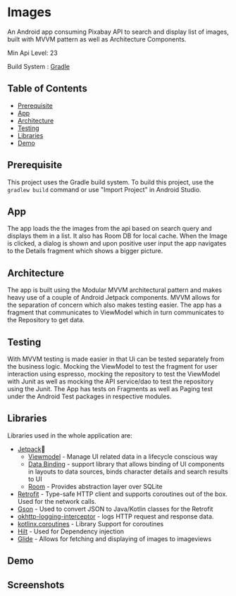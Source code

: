 # Images

An Android app consuming Pixabay API to search and display list of images, built with MVVM pattern as well as Architecture Components. 

Min Api Level: 23

Build System : [Gradle](https://gradle.org/)

## Table of Contents

- [Prerequisite](#prerequisite)
- [App](#app)
- [Architecture](#architecture)
- [Testing](#testing)
- [Libraries](#libraries)
- [Demo](#demo)

## Prerequisite

This project uses the Gradle build system. To build this project, use the
`gradlew build` command or use "Import Project" in Android Studio. 

## App

The app loads the the images from the api based on search query and displays them in a list. It also has Room DB for local cache.
When the Image is clicked, a dialog is shown and upon positive user input the app navigates to the Details fragment which shows a bigger picture.


## Architecture

The app is built using the Modular MVVM architectural pattern and makes heavy use of a couple of Android Jetpack components. MVVM allows for the separation of concern which also makes testing easier. The app has a fragment that communicates to ViewModel which in turn communicates to the Repository to get data. 

## Testing

With MVVM testing is made easier in that Ui can be tested separately from the business logic. Mocking the ViewModel to test the fragment for user interaction using espresso, mocking the repository to test the ViewModel with Junit as well as mocking the API service/dao to test the repository using the Junit. The App has tests on Fragments as well as Paging test under the Android Test packages in respective modules.
 
## Libraries

Libraries used in the whole application are:

- [Jetpack](https://developer.android.com/jetpack)🚀
  - [Viewmodel](https://developer.android.com/topic/libraries/architecture/viewmodel) - Manage UI related data in a lifecycle conscious way
  - [Data Binding](https://developer.android.com/topic/libraries/data-binding) - support library that allows binding of UI components in  layouts to data sources, binds character details and search results to UI
  - [Room](https://developer.android.com/training/data-storage/room) - Provides abstraction layer over SQLite
- [Retrofit](https://square.github.io/retrofit/) - Type-safe HTTP client and supports coroutines out of the box.  Used for the network calls.
- [Gson](https://github.com/google/gson) - Used to convert JSON to Java/Kotlin classes for the Retrofit
- [okhttp-logging-interceptor](https://github.com/square/okhttp/blob/master/okhttp-logging-interceptor/README.md) - logs HTTP request and response data.
- [kotlinx.coroutines](https://github.com/Kotlin/kotlinx.coroutines) - Library Support for coroutines
-  [Hilt](https://developer.android.com/training/dependency-injection/hilt-android) - Used for Dependency injection
- [Glide](https://github.com/bumptech/glide) - Allows for fetching and displaying of images to imageviews

## Demo




## Screenshots


